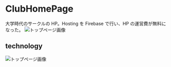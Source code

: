 # ClubHomePage

大学時代のサークルの HP。Hosting を Firebase で行い、HP の運営費が無料になった。
![トップページ画像]()

## technology

![トップページ画像]()
